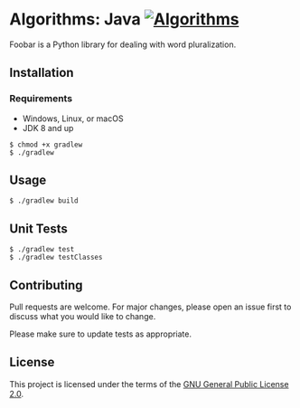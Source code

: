 # Algorithms: Java [![Algorithms](https://img.shields.io/github/license/mtuopensource/Algorithms.svg)](https://github.com/mtuopensource/Algorithms)

Foobar is a Python library for dealing with word pluralization.

## Installation

### Requirements
* Windows, Linux, or macOS
* JDK 8 and up

```
$ chmod +x gradlew
$ ./gradlew
```

## Usage
```
$ ./gradlew build
```

## Unit Tests
```
$ ./gradlew test
$ ./gradlew testClasses
```

## Contributing
Pull requests are welcome. For major changes, please open an issue first to discuss what you would like to change.

Please make sure to update tests as appropriate.

## License
This project is licensed under the terms of the [GNU General Public License 2.0](https://choosealicense.com/licenses/gpl-2.0/).
